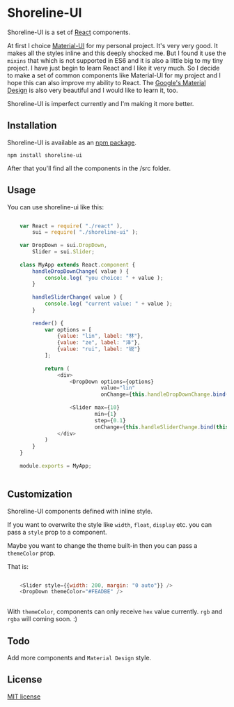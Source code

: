 # Shoreline-UI

Shoreline-UI is a set of [React](http://facebook.github.io/react/) components.

At first I choice [Material-UI](https://github.com/callemall/material-ui) for my personal project. It's very very good. It makes all the styles inline and this deeply shocked me. But I found it use the `mixins` that which is not supported in ES6 and it is also a little big to my tiny project. I have just begin to learn React and I like it very much. So I decide to make a set of common components like Material-UI for my project and I hope this can also improve my ability to React. The [Google's Material Design](https://www.google.com/design/spec/material-design/introduction.html) is also very beautiful and I would like to learn it, too.

Shoreline-UI is imperfect currently and I'm making it more better.

## Installation

Shoreline-UI is available as an [npm package](https://www.npmjs.com/package/shoreline-ui).

    npm install shoreline-ui
    
After that you'll find all the components in the /src folder.

## Usage

You can use shoreline-ui like this:

```javascript

    var React = require( "./react" ),
        sui = require( "./shoreline-ui" );
    
    var DropDown = sui.DropDown,
        Slider = sui.Slider;
    
    class MyApp extends React.component {
        handleDropDownChange( value ) {
            console.log( "you choice: " + value );
        }
        
        handleSliderChange( value ) {
            console.log( "current value: " + value );
        }
        
        render() {
            var options = [
                {value: "lin", label: "林"},
                {value: "ze", label: "泽"},
                {value: "rui", label: "锐"}
            ];
            
            return (
                <div>
                    <DropDown options={options} 
                              value="lin" 
                              onChange={this.handleDropDownChange.bind(this)}  />
                              
                    <Slider max={10} 
                            min={1} 
                            step={0.1} 
                            onChange={this.handleSliderChange.bind(this)} />
                </div>
            )
        }
    }
    
    module.exports = MyApp;
    
```
    
## Customization

Shoreline-UI components defined with inline style. 

If you want to overwrite the style like `width`, `float`, `display` etc. you can pass a `style` prop to a component. 

Maybe you want to change the theme built-in then you can pass a `themeColor` prop.

That is:

```javascript

    <Slider style={{width: 200, margin: "0 auto"}} />
    <DropDown themeColor="#FEADBE" />
    
```
    
With `themeColor`, components can only receive `hex` value currently. `rgb` and `rgba` will coming soon. :)

## Todo

Add more components and `Material Design` style.


## License

[MIT license](https://github.com/linzerui/shoreline-ui/blob/master/LICENSE)